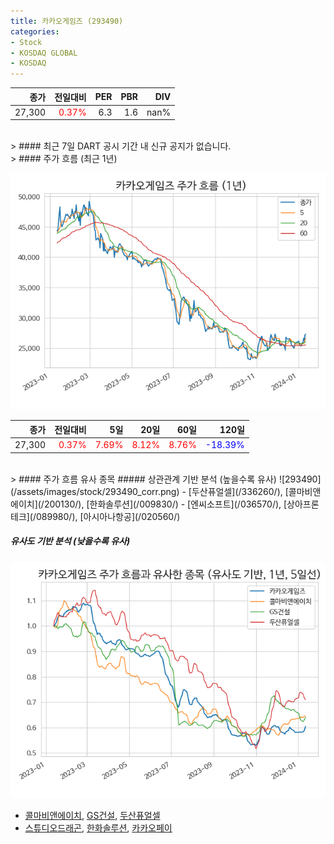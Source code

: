 ```yaml
---
title: 카카오게임즈 (293490)
categories:
- Stock
- KOSDAQ GLOBAL
- KOSDAQ
---
```


|종가|전일대비|PER|PBR|DIV|
|---:|-------:|--:|--:|--:|
|27,300|<span style="color: red">0.37%</span>|6.3|1.6|nan%|

<!-- more -->

<br>
> #### 최근 7일 DART 공시
기간 내 신규 공지가 없습니다.

<br>
> #### 주가 흐름 (최근 1년)

![293490](/assets/images/stock/293490.png)

|종가|전일대비|5일|20일|60일|120일|
|---:|-------:|--:|---:|---:|----:|
|27,300|<span style="color: red">0.37%</span>|<span style="color: red">7.69%</span>|<span style="color: red">8.12%</span>|<span style="color: red">8.76%</span>|<span style="color: blue">-18.39%</span>|

<br>
> #### 주가 흐름 유사 종목
##### 상관관계 기반 분석 (높을수록 유사)
![293490](/assets/images/stock/293490_corr.png)
- [두산퓨얼셀](/336260/), [콜마비앤에이치](/200130/), [한화솔루션](/009830/)
- [엔씨소프트](/036570/), [상아프론테크](/089980/), [아시아나항공](/020560/)

##### 유사도 기반 분석 (낮을수록 유사)	
![293490](/assets/images/stock/293490_sim.png)
- [콜마비앤에이치](/200130/), [GS건설](/006360/), [두산퓨얼셀](/336260/)
- [스튜디오드래곤](/253450/), [한화솔루션](/009830/), [카카오페이](/377300/)